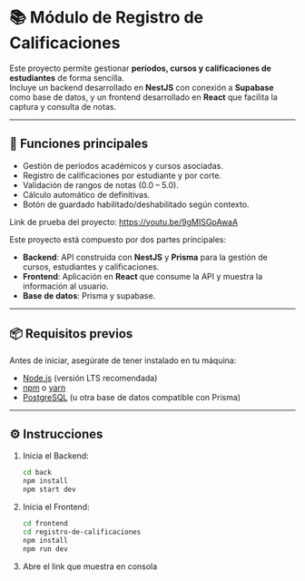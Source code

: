 # 📚 Módulo de Registro de Calificaciones

Este proyecto permite gestionar **períodos, cursos y calificaciones de estudiantes** de forma sencilla.  
Incluye un backend desarrollado en **NestJS** con conexión a **Supabase** como base de datos, y un frontend desarrollado en **React** que facilita la captura y consulta de notas.

---

## 🚀 Funciones principales

- Gestión de períodos académicos y cursos asociadas.  
- Registro de calificaciones por estudiante y por corte.  
- Validación de rangos de notas (0.0 – 5.0).  
- Cálculo automático de definitivas.  
- Botón de guardado habilitado/deshabilitado según contexto.

Link de prueba del proyecto: https://youtu.be/9gMISGpAwaA

Este proyecto está compuesto por dos partes principales:

- **Backend**: API construida con **NestJS** y **Prisma** para la gestión de cursos, estudiantes y calificaciones.
- **Frontend**: Aplicación en **React** que consume la API y muestra la información al usuario.
- **Base de datos**: Prisma y supabase.

---

## 📦 Requisitos previos

Antes de iniciar, asegúrate de tener instalado en tu máquina:

- [Node.js](https://nodejs.org/) (versión LTS recomendada)
- [npm](https://www.npmjs.com/) o [yarn](https://yarnpkg.com/)
- [PostgreSQL](https://www.postgresql.org/) (u otra base de datos compatible con Prisma)

---

## ⚙️ Instrucciones

1. Inicia el Backend:
   ```bash
   cd back
   npm install
   npm start dev

2. Inicia el Frontend:
   ```bash
   cd frontend
   cd registro-de-calificaciones
   npm install
   npm run dev

3. Abre el link que muestra en consola
